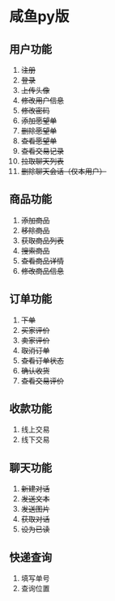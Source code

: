 # 咸鱼py版

## 用户功能

1. ~~注册~~
2. ~~登录~~
3. ~~上传头像~~
4. ~~修改用户信息~~
5. ~~修改密码~~
6. ~~添加愿望单~~
7. ~~删除愿望单~~
8. ~~查看愿望单~~
9. ~~查看交易记录~~
10. ~~拉取聊天列表~~
11. ~~删除聊天会话（仅本用户）~~

## 商品功能

1.	~~添加商品~~
2.	~~移除商品~~
3.	~~获取商品列表~~
4.	~~搜索商品~~
5.	~~查看商品详情~~
6.	~~修改商品信息~~

## 订单功能

1. ~~下单~~
2. ~~买家评价~~
3. ~~卖家评价~~
4. ~~取消订单~~
6. ~~查看订单状态~~
6. ~~确认收货~~
7. ~~查看交易评价~~

## 收款功能

1. 线上交易
2. 线下交易

## 聊天功能

1. ~~新建对话~~	
2. ~~发送文本~~
3. ~~发送图片~~
4. ~~获取对话~~
5. ~~设为已读~~

## 快递查询
1.	填写单号
2.	查询位置